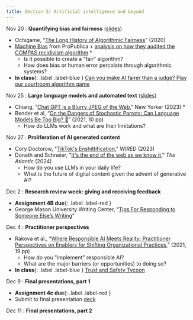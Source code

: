 ```yaml
---
title: Section 5) Artificial intelligence and beyond
---
```

Nov 20 
: **Quantifying bias and fairness** ([slides](https://docs.google.com/presentation/d/1rrclB1zQn_oIdqspMwE0qAS6aV5URUrs4yvLBaKNwGY/edit#slide=id.g3164ce0d813_0_19))
- Ochigame, “[The Long History of Algorithmic Fairness](https://www.phenomenalworld.org/analysis/long-history-algorithmic-fairness/)” (2020) 
- [Machine Bias](https://www.propublica.org/article/machine-bias-risk-assessments-in-criminal-sentencing) from ProPublica + [analysis on how they audited the COMPAS recidivism algorithm](https://www.propublica.org/article/how-we-analyzed-the-compas-recidivism-algorithm) *
	- Is it possible to create a "fair" algorithm? 
	- How does bias or human error percolate through algorithmic systems? 
- **In class**{: .label .label-blue } [Can you make AI fairer than a judge? Play our courtroom algorithm game](https://www.technologyreview.com/2019/10/17/75285/ai-fairer-than-judge-criminal-risk-assessment-algorithm/)


Nov 25 
: **Large language models and automated text** ([slides](https://docs.google.com/presentation/d/1hrwQXOzvqhw5RUaLY5dPy7wtiLCFDt1pGzvr06AYFQI/edit?usp=sharing))
- Chiang, “[Chat GPT is a Blurry JPEG of the Web](https://www.newyorker.com/tech/annals-of-technology/chatgpt-is-a-blurry-jpeg-of-the-web),” New Yorker (2023) *
- Bender et al, “[On the Dangers of Stochastic Parrots: Can Language Models Be Too Big? 🦜](https://dl-acm-org.libproxy.mit.edu/doi/10.1145/3442188.3445922)” (2021, 10 pp)
	- How do LLMs work and what are their limitations? 

Nov 27
: **Proliferation of AI generated content** 
- Cory Doctorow, "[TikTok's Enshittification](https://pluralistic.net/2023/01/21/potemkin-ai/#hey-guys)," *WIRED* (2023)
- Donath and Schneier, "[It's the end of the web as we know it](https://web.archive.org/web/20240425011555/https://www.theatlantic.com/technology/archive/2024/04/generative-ai-search-llmo/678154/)," _The Atlantic_ (2024) 
	- How do you use LLMs in your daily life? 
	- What is the future of digital content given the advent of generative AI? 

Dec 2 
: **Research review week: giving and receiving feedback**
- **Assignment 4B due**{: .label .label-red } 
- George Mason University Writing Center, “[Tips For Responding to Someone Else’s Writing](https://writingcenter.gmu.edu/writing-resources/writing-as-process/providing-feedback-to-writers)” 


Dec 4 
: **Practitioner perspectives**
- Rakova et al., “[Where Responsible AI Meets Reality: Practitioner Perspectives on Enablers for Shifting Organizational Practices](https://doi.org/10.1145/3449081),” (2021, 19 pp) 
	- How do you "implement" responsible AI? 
	- What are the major barriers (or opportunities) to doing so? 
- **In class**{: .label .label-blue } [Trust and Safety Tycoon](https://trustandsafety.fun/)

Dec 9 
: **Final presentations, part 1**
- **Assignment 4c due**{: .label .label-red }
- Submit to final presentation [deck](https://docs.google.com/presentation/d/1Bj-o7n-FFSSvJOwPSlliwFSyYSgkVTceT2M4Jb6qLjw/edit#slide=id.g2f1558fee79_0_0)

Dec 11 
: **Final presentations, part 2**
